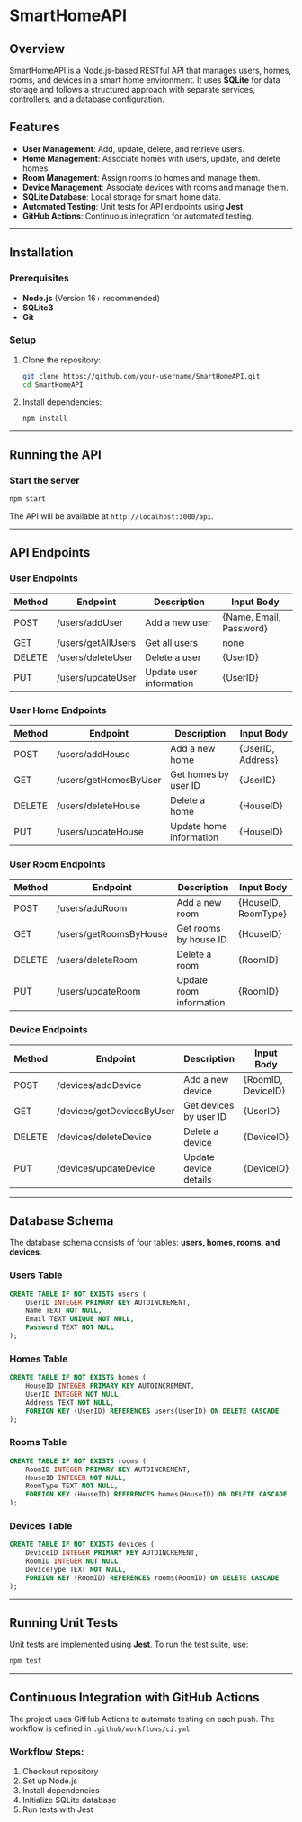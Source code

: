 # SmartHomeAPI

## Overview
SmartHomeAPI is a Node.js-based RESTful API that manages users, homes, rooms, and devices in a smart home environment. It uses **SQLite** for data storage and follows a structured approach with separate services, controllers, and a database configuration.

## Features
- **User Management**: Add, update, delete, and retrieve users.
- **Home Management**: Associate homes with users, update, and delete homes.
- **Room Management**: Assign rooms to homes and manage them.
- **Device Management**: Associate devices with rooms and manage them.
- **SQLite Database**: Local storage for smart home data.
- **Automated Testing**: Unit tests for API endpoints using **Jest**.
- **GitHub Actions**: Continuous integration for automated testing.

---

## Installation
### Prerequisites
- **Node.js** (Version 16+ recommended)
- **SQLite3**
- **Git**

### Setup
1. Clone the repository:
   ```sh
   git clone https://github.com/your-username/SmartHomeAPI.git
   cd SmartHomeAPI
   ```
2. Install dependencies:
   ```sh
   npm install
   ```

---

## Running the API
### Start the server
```sh
npm start
```
The API will be available at `http://localhost:3000/api`.

---

## API Endpoints

### **User Endpoints**
| Method | Endpoint         | Description              | Input Body |
|--------|----------------|--------------------------|-------------|
| POST   | /users/addUser      | Add a new user          | {Name, Email, Password} |
| GET    | /users/getAllUsers      | Get all users           | none |
| DELETE | /users/deleteUser   | Delete a user           | {UserID} |
| PUT    | /users/updateUser   | Update user information | {UserID} |

### **User Home Endpoints**
| Method | Endpoint         | Description              | Input Body |
|--------|----------------|--------------------------|--------------|
| POST   | /users/addHouse      | Add a new home          | {UserID, Address} |
| GET    | /users/getHomesByUser     | Get homes by user ID    | {UserID} |
| DELETE | /users/deleteHouse   | Delete a home           | {HouseID} |
| PUT    | /users/updateHouse   | Update home information | {HouseID} |

### **User Room Endpoints**
| Method | Endpoint         | Description              | Input Body |
|--------|----------------|--------------------------|--------------|
| POST   | /users/addRoom      | Add a new room          | {HouseID, RoomType} |
| GET    | /users/getRoomsByHouse    | Get rooms by house ID   | {HouseID} |
| DELETE | /users/deleteRoom   | Delete a room           | {RoomID} |
| PUT    | /users/updateRoom   | Update room information | {RoomID} |

### **Device Endpoints**
| Method | Endpoint         | Description              | Input Body |
|--------|----------------|--------------------------|--------------|
| POST   | /devices/addDevice    | Add a new device        | {RoomID, DeviceID} |
| GET    | /devices/getDevicesByUser   | Get devices by user ID  | {UserID} |
| DELETE | /devices/deleteDevice | Delete a device         | {DeviceID} |
| PUT    | /devices/updateDevice | Update device details   | {DeviceID} |

---

## Database Schema

The database schema consists of four tables: **users, homes, rooms, and devices**.

### **Users Table**
```sql
CREATE TABLE IF NOT EXISTS users (
    UserID INTEGER PRIMARY KEY AUTOINCREMENT,
    Name TEXT NOT NULL,
    Email TEXT UNIQUE NOT NULL,
    Password TEXT NOT NULL
);
```
### **Homes Table**
```sql
CREATE TABLE IF NOT EXISTS homes (
    HouseID INTEGER PRIMARY KEY AUTOINCREMENT,
    UserID INTEGER NOT NULL,
    Address TEXT NOT NULL,
    FOREIGN KEY (UserID) REFERENCES users(UserID) ON DELETE CASCADE
);
```
### **Rooms Table**
```sql
CREATE TABLE IF NOT EXISTS rooms (
    RoomID INTEGER PRIMARY KEY AUTOINCREMENT,
    HouseID INTEGER NOT NULL,
    RoomType TEXT NOT NULL,
    FOREIGN KEY (HouseID) REFERENCES homes(HouseID) ON DELETE CASCADE
);
```
### **Devices Table**
```sql
CREATE TABLE IF NOT EXISTS devices (
    DeviceID INTEGER PRIMARY KEY AUTOINCREMENT,
    RoomID INTEGER NOT NULL,
    DeviceType TEXT NOT NULL,
    FOREIGN KEY (RoomID) REFERENCES rooms(RoomID) ON DELETE CASCADE
);
```

---

## Running Unit Tests
Unit tests are implemented using **Jest**. To run the test suite, use:
```sh
npm test
```

---

## Continuous Integration with GitHub Actions
The project uses GitHub Actions to automate testing on each push. The workflow is defined in `.github/workflows/ci.yml`.

### **Workflow Steps:**
1. Checkout repository
2. Set up Node.js
3. Install dependencies
4. Initialize SQLite database
5. Run tests with Jest

